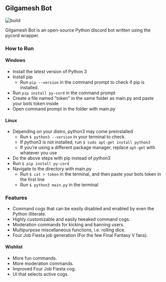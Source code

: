 ## Gilgamesh Bot
![build](https://img.shields.io/appveyor/build/AidenBeresford/gilgamesh-discord)

Gilgamesh Bot is an open-source Python discord bot written using the pycord wrapper.

### How to Run

#### Windows

- Install the latest version of Python 3
- Install pip
  - Run `pip --version` in the command prompt to check if pip is installed.
- Run `pip install py-cord` in the command prompt
- Create a file named "token" in the same folder as main.py and paste your bots token inside
- Open command prompt in the folder with main.py

#### Linux

- Depending on your distro, python3 may come preinstalled
  - Run `$ python3 --version` in your terminal to check.
  - If python3 is not installed, run `$ sudo apt-get install python3`
  - If you're using a different package manager, replace `apt-get` with whatever you use
- Do the above steps with pip instead of python3
- Run `$ pip install py-cord`
- Navigate to the directory with main.py
  - Run `$ cat > token` in the terminal, and then paste your bots token in the first line
  - Run `$ python3 main.py` in the terminal

### Features

- Command cogs that can be easily disabled and enabled by even the Python illiterate.
- Highly customizable and easily tweaked command cogs.
- Moderation commands for kicking and banning users.
- Multipurpose miscellaneous functions, i.e. rolling dice.
- Four Job Fiesta job generation (For the few Final Fantasy V fans).

#### Wishlist

- More fun commands.
- More moderation commands.
- Improved Four Job Fiesta cog.
- UI that selects active cogs.


